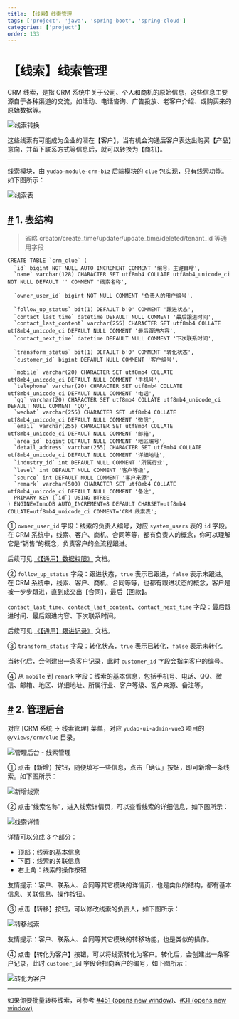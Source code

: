 ```yaml
---
title: 【线索】线索管理
tags: ['project', 'java', 'spring-boot', 'spring-cloud']
categories: ['project']
order: 133
---
```

# 【线索】线索管理

CRM 线索，是指 CRM 系统中关于公司、个人和商机的原始信息，这些信息主要源自于各种渠道的交流，如活动、电话咨询、广告投放、老客户介绍、或购买来的原始数据等。

 ![线索转换](https://doc.iocoder.cn/img/CRM%E6%89%8B%E5%86%8C/%E7%BA%BF%E7%B4%A2/%E7%BA%BF%E7%B4%A2%E8%BD%AC%E6%8D%A2.png)

 这些线索有可能成为企业的潜在【客户】，当有机会沟通后客户表达出购买【产品】意向，并留下联系方式等信息后，就可以转换为【商机】。

 

---

 线索模块，由 `yudao-module-crm-biz` 后端模块的 `clue` 包实现，只有线索功能。如下图所示：

 ![线索表](https://doc.iocoder.cn/img/CRM%E6%89%8B%E5%86%8C/%E5%8A%9F%E8%83%BD%E6%BC%94%E7%A4%BA/%E7%BA%BF%E7%B4%A2%E8%A1%A8.png)

 ## [#](#_1-表结构) 1. 表结构

 
> 省略 creator/create\_time/updater/update\_time/deleted/tenant\_id 等通用字段

 
```
CREATE TABLE `crm_clue` (
  `id` bigint NOT NULL AUTO_INCREMENT COMMENT '编号，主键自增',
  `name` varchar(128) CHARACTER SET utf8mb4 COLLATE utf8mb4_unicode_ci NOT NULL DEFAULT '' COMMENT '线索名称',
  
  `owner_user_id` bigint NOT NULL COMMENT '负责人的用户编号',

  `follow_up_status` bit(1) DEFAULT b'0' COMMENT '跟进状态',
  `contact_last_time` datetime DEFAULT NULL COMMENT '最后跟进时间',
  `contact_last_content` varchar(255) CHARACTER SET utf8mb4 COLLATE utf8mb4_unicode_ci DEFAULT NULL COMMENT '最后跟进内容',
  `contact_next_time` datetime DEFAULT NULL COMMENT '下次联系时间',
  
  `transform_status` bit(1) DEFAULT b'0' COMMENT '转化状态',
  `customer_id` bigint DEFAULT NULL COMMENT '客户编号',
  
  `mobile` varchar(20) CHARACTER SET utf8mb4 COLLATE utf8mb4_unicode_ci DEFAULT NULL COMMENT '手机号',
  `telephone` varchar(20) CHARACTER SET utf8mb4 COLLATE utf8mb4_unicode_ci DEFAULT NULL COMMENT '电话',
  `qq` varchar(20) CHARACTER SET utf8mb4 COLLATE utf8mb4_unicode_ci DEFAULT NULL COMMENT 'QQ',
  `wechat` varchar(255) CHARACTER SET utf8mb4 COLLATE utf8mb4_unicode_ci DEFAULT NULL COMMENT '微信',
  `email` varchar(255) CHARACTER SET utf8mb4 COLLATE utf8mb4_unicode_ci DEFAULT NULL COMMENT '邮箱',
  `area_id` bigint DEFAULT NULL COMMENT '地区编号',
  `detail_address` varchar(255) CHARACTER SET utf8mb4 COLLATE utf8mb4_unicode_ci DEFAULT NULL COMMENT '详细地址',
  `industry_id` int DEFAULT NULL COMMENT '所属行业',
  `level` int DEFAULT NULL COMMENT '客户等级',
  `source` int DEFAULT NULL COMMENT '客户来源',
  `remark` varchar(500) CHARACTER SET utf8mb4 COLLATE utf8mb4_unicode_ci DEFAULT NULL COMMENT '备注',
  PRIMARY KEY (`id`) USING BTREE
) ENGINE=InnoDB AUTO_INCREMENT=8 DEFAULT CHARSET=utf8mb4 COLLATE=utf8mb4_unicode_ci COMMENT='CRM 线索表';

```
① `owner_user_id` 字段：线索的负责人编号，对应 `system_users` 表的 `id` 字段。在 CRM 系统中，线索、客户、商机、合同等等，都有负责人的概念，你可以理解它是“销售”的概念，负责客户的全流程跟进。

 后续可见 [《【通用】数据权限》](/crm/permission/) 文档。

 ② `follow_up_status` 字段：跟进状态，`true` 表示已跟进，`false` 表示未跟进。在 CRM 系统中，线索、客户、商机、合同等等，也都有跟进状态的概念，客户是被一步步跟进，直到成交出【合同】，最后【回款】。

 `contact_last_time`、`contact_last_content`、`contact_next_time` 字段：最后跟进时间、最后跟进内容、下次联系时间。

 后续可见 [《【通用】跟进记录》](/crm/follow-up/) 文档。

 ③ `transform_status` 字段：转化状态，`true` 表示已转化，`false` 表示未转化。

 当转化后，会创建出一条客户记录，此时 `customer_id` 字段会指向客户的编号。

 ④ 从 `mobile` 到 `remark` 字段：线索的基本信息，包括手机号、电话、QQ、微信、邮箱、地区、详细地址、所属行业、客户等级、客户来源、备注等。

 ## [#](#_2-管理后台) 2. 管理后台

 对应 [CRM 系统 -> 线索管理] 菜单，对应 `yudao-ui-admin-vue3` 项目的 `@/views/crm/clue` 目录。

 ![管理后台 - 线索管理](https://doc.iocoder.cn/img/CRM%E6%89%8B%E5%86%8C/%E7%BA%BF%E7%B4%A2/%E7%BA%BF%E7%B4%A2%E7%AE%A1%E7%90%86.png)

 ① 点击【新增】按钮，随便填写一些信息，点击「确认」按钮，即可新增一条线索。如下图所示：

 ![新增线索](https://doc.iocoder.cn/img/CRM%E6%89%8B%E5%86%8C/%E7%BA%BF%E7%B4%A2/%E7%BA%BF%E7%B4%A2%E6%96%B0%E5%A2%9E.png)

 ② 点击“线索名称”，进入线索详情页，可以查看线索的详细信息，如下图所示：

 ![线索详情](https://doc.iocoder.cn/img/CRM%E6%89%8B%E5%86%8C/%E7%BA%BF%E7%B4%A2/%E7%BA%BF%E7%B4%A2%E8%AF%A6%E6%83%85.png)

 详情可以分成 3 个部分：

 * 顶部：线索的基本信息
* 下面：线索的关联信息
* 右上角：线索的操作按钮

 友情提示：客户、联系人、合同等其它模块的详情页，也是类似的结构，都有基本信息、关联信息、操作按钮。

 ③ 点击【转移】按钮，可以修改线索的负责人，如下图所示：

 ![转移线索](https://doc.iocoder.cn/img/CRM%E6%89%8B%E5%86%8C/%E7%BA%BF%E7%B4%A2/%E7%BA%BF%E7%B4%A2%E8%BD%AC%E7%A7%BB.png)

 友情提示：客户、联系人、合同等其它模块的转移功能，也是类似的操作。

 ④ 点击【转化为客户】按钮，可以将线索转化为客户。转化后，会创建出一条客户记录，此时 `customer_id` 字段会指向客户的编号，如下图所示：

 ![转化为客户](https://doc.iocoder.cn/img/CRM%E6%89%8B%E5%86%8C/%E7%BA%BF%E7%B4%A2/%E7%BA%BF%E7%B4%A2%E8%BD%AC%E5%8C%96.png)

 

---

 如果你要批量转移线索，可参考 [#451  (opens new window)](https://github.com/YunaiV/ruoyi-vue-pro/pull/451)、[#31  (opens new window)](https://github.com/yudaocode/yudao-ui-admin-vue3/pull/31)


